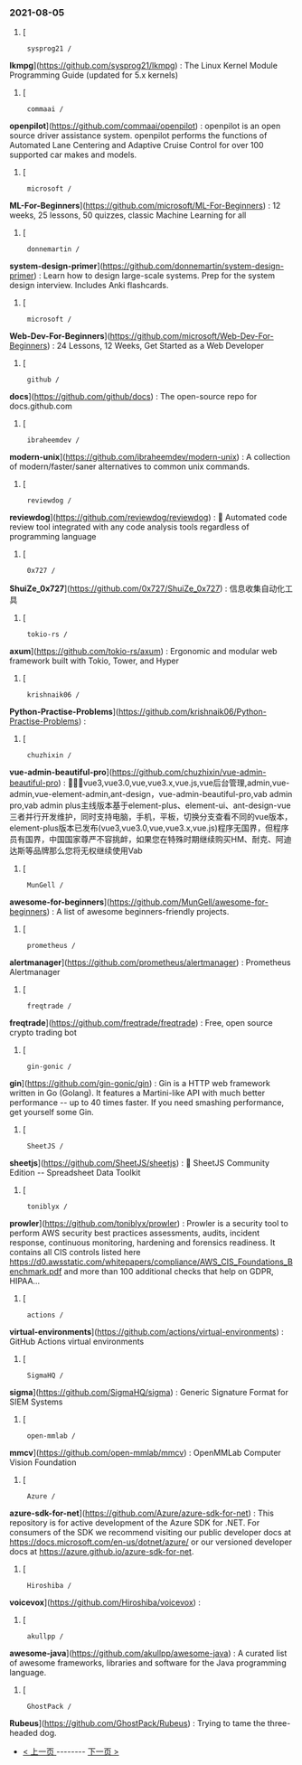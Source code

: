 ### 2021-08-05 
1. [
    

        sysprog21 /
**lkmpg**](https://github.com/sysprog21/lkmpg) : The Linux Kernel Module Programming Guide (updated for 5.x kernels)
1. [
    

        commaai /
**openpilot**](https://github.com/commaai/openpilot) : openpilot is an open source driver assistance system. openpilot performs the functions of Automated Lane Centering and Adaptive Cruise Control for over 100 supported car makes and models.
1. [
    

        microsoft /
**ML-For-Beginners**](https://github.com/microsoft/ML-For-Beginners) : 12 weeks, 25 lessons, 50 quizzes, classic Machine Learning for all
1. [
    

        donnemartin /
**system-design-primer**](https://github.com/donnemartin/system-design-primer) : Learn how to design large-scale systems. Prep for the system design interview. Includes Anki flashcards.
1. [
    

        microsoft /
**Web-Dev-For-Beginners**](https://github.com/microsoft/Web-Dev-For-Beginners) : 24 Lessons, 12 Weeks, Get Started as a Web Developer
1. [
    

        github /
**docs**](https://github.com/github/docs) : The open-source repo for docs.github.com
1. [
    

        ibraheemdev /
**modern-unix**](https://github.com/ibraheemdev/modern-unix) : A collection of modern/faster/saner alternatives to common unix commands.
1. [
    

        reviewdog /
**reviewdog**](https://github.com/reviewdog/reviewdog) : 🐶 Automated code review tool integrated with any code analysis tools regardless of programming language
1. [
    

        0x727 /
**ShuiZe_0x727**](https://github.com/0x727/ShuiZe_0x727) : 信息收集自动化工具
1. [
    

        tokio-rs /
**axum**](https://github.com/tokio-rs/axum) : Ergonomic and modular web framework built with Tokio, Tower, and Hyper
1. [
    

        krishnaik06 /
**Python-Practise-Problems**](https://github.com/krishnaik06/Python-Practise-Problems) : 
1. [
    

        chuzhixin /
**vue-admin-beautiful-pro**](https://github.com/chuzhixin/vue-admin-beautiful-pro) : 🚀🚀🚀vue3,vue3.0,vue,vue3.x,vue.js,vue后台管理,admin,vue-admin,vue-element-admin,ant-design，vue-admin-beautiful-pro,vab admin pro,vab admin plus主线版本基于element-plus、element-ui、ant-design-vue三者并行开发维护，同时支持电脑，手机，平板，切换分支查看不同的vue版本，element-plus版本已发布(vue3,vue3.0,vue,vue3.x,vue.js)程序无国界，但程序员有国界，中国国家尊严不容挑衅，如果您在特殊时期继续购买HM、耐克、阿迪达斯等品牌那么您将无权继续使用Vab
1. [
    

        MunGell /
**awesome-for-beginners**](https://github.com/MunGell/awesome-for-beginners) : A list of awesome beginners-friendly projects.
1. [
    

        prometheus /
**alertmanager**](https://github.com/prometheus/alertmanager) : Prometheus Alertmanager
1. [
    

        freqtrade /
**freqtrade**](https://github.com/freqtrade/freqtrade) : Free, open source crypto trading bot
1. [
    

        gin-gonic /
**gin**](https://github.com/gin-gonic/gin) : Gin is a HTTP web framework written in Go (Golang). It features a Martini-like API with much better performance -- up to 40 times faster. If you need smashing performance, get yourself some Gin.
1. [
    

        SheetJS /
**sheetjs**](https://github.com/SheetJS/sheetjs) : 📗 SheetJS Community Edition -- Spreadsheet Data Toolkit
1. [
    

        toniblyx /
**prowler**](https://github.com/toniblyx/prowler) : Prowler is a security tool to perform AWS security best practices assessments, audits, incident response, continuous monitoring, hardening and forensics readiness. It contains all CIS controls listed here https://d0.awsstatic.com/whitepapers/compliance/AWS_CIS_Foundations_Benchmark.pdf and more than 100 additional checks that help on GDPR, HIPAA…
1. [
    

        actions /
**virtual-environments**](https://github.com/actions/virtual-environments) : GitHub Actions virtual environments
1. [
    

        SigmaHQ /
**sigma**](https://github.com/SigmaHQ/sigma) : Generic Signature Format for SIEM Systems
1. [
    

        open-mmlab /
**mmcv**](https://github.com/open-mmlab/mmcv) : OpenMMLab Computer Vision Foundation
1. [
    

        Azure /
**azure-sdk-for-net**](https://github.com/Azure/azure-sdk-for-net) : This repository is for active development of the Azure SDK for .NET. For consumers of the SDK we recommend visiting our public developer docs at https://docs.microsoft.com/en-us/dotnet/azure/ or our versioned developer docs at https://azure.github.io/azure-sdk-for-net.
1. [
    

        Hiroshiba /
**voicevox**](https://github.com/Hiroshiba/voicevox) : 
1. [
    

        akullpp /
**awesome-java**](https://github.com/akullpp/awesome-java) : A curated list of awesome frameworks, libraries and software for the Java programming language.
1. [
    

        GhostPack /
**Rubeus**](https://github.com/GhostPack/Rubeus) : Trying to tame the three-headed dog. 

- [ < 上一页 ](https://github.com/able8/github-trending-daily-record/blob/master/2021-08-04.md) -------- [ 下一页 > ](https://github.com/able8/github-trending-daily-record/blob/master/2021-08-06.md)